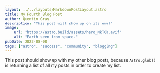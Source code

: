 ```yaml
---
layout: ../../layouts/MarkdownPostLayout.astro
title: My Fourth Blog Post
author: Quentin Gray
description: "This post will show up on its own!"
image: 
    url: "https://astro.build/assets/hero_NkT0b.avif"
    alt: "Earth seen from space."
pubDate: 2022-08-08
tags: ["astro", "success", "community", "blogging"]
---
```

This post should show up with my other blog posts, because `Astro.glob()` is returning a list of all my posts in order to create my list.
